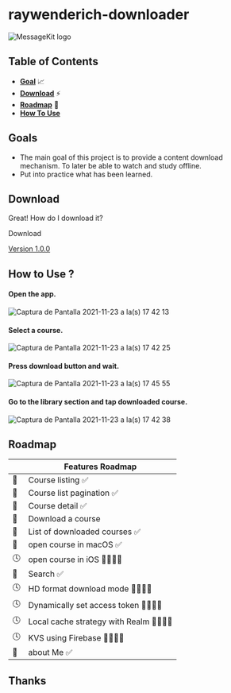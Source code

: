 # raywenderich-downloader

<p>
  <img src="https://user-images.githubusercontent.com/18092648/143100144-95143fb1-c2ea-4678-b23e-2f2776c3bff9.png" title="MessageKit logo">
</p>

## Table of Contents

* [**Goal**](#goals) 📈
* [**Download**](#Download) ⚡️
* [**Roadmap**](#Roadmap) 📆
* [**How To Use**](#HowToUse) 


## Goals

- The main goal of this project is to provide a content download mechanism. To later be able to watch and study offline.
- Put into practice what has been learned.


## Download

Great! How do I download it?

Download

[Version 1.0.0](https://drive.google.com/drive/folders/1Z7T7Px4M5LkhqlSFARtdhyftR2D5gNYM?usp=sharing)


## How to Use ?

#### Open the app.
![Captura de Pantalla 2021-11-23 a la(s) 17 42 13](https://user-images.githubusercontent.com/18092648/143108157-4104b287-e89a-4bbb-835c-5faf934725ee.png)


#### Select a course.

![Captura de Pantalla 2021-11-23 a la(s) 17 42 25](https://user-images.githubusercontent.com/18092648/143108294-2fa69d71-8901-4731-80fa-52d0db941778.png)

#### Press download button and wait.

![Captura de Pantalla 2021-11-23 a la(s) 17 45 55](https://user-images.githubusercontent.com/18092648/143111134-f4c8be61-f43a-4fac-a58e-cfff04259b2a.png)

#### Go to the library section and tap downloaded course.

![Captura de Pantalla 2021-11-23 a la(s) 17 42 38](https://user-images.githubusercontent.com/18092648/143108455-d8469e83-6e11-49ae-a4e9-45026c120a79.png)


## Roadmap

|  	| Features Roadmap 	|
|---	|---------------------------------------------------------------------------------	|
| 🎯 	| Course listing ✅	|
| 🎯 	| Course list pagination ✅ |
| 🎯 	| Course detail ✅|
| 🎯 	| Download a course |
| 🎯 	| List of downloaded courses ✅|
| 🎯 	| open course in macOS ✅|
| 🕓 	| open course in iOS 👷🏽‍♂️🔨|
| 🎯 	| Search ✅|
| 🕓 	| HD format download mode 👷🏽‍♂️🔨|
| 🕓 	| Dynamically set access token 👷🏽‍♂️🔨|
| 🕓 	| Local cache strategy with Realm 👷🏽‍♂️🔨|
| 🕓 	| KVS using Firebase 👷🏽‍♂️🔨|
| 🎯 	| about Me ✅ |

## Thanks

